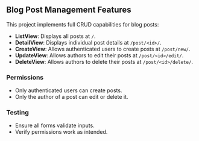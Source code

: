 ## Blog Post Management Features

This project implements full CRUD capabilities for blog posts:
- **ListView**: Displays all posts at `/`.
- **DetailView**: Displays individual post details at `/post/<id>/`.
- **CreateView**: Allows authenticated users to create posts at `/post/new/`.
- **UpdateView**: Allows authors to edit their posts at `/post/<id>/edit/`.
- **DeleteView**: Allows authors to delete their posts at `/post/<id>/delete/`.

### Permissions
- Only authenticated users can create posts.
- Only the author of a post can edit or delete it.

### Testing
- Ensure all forms validate inputs.
- Verify permissions work as intended.
